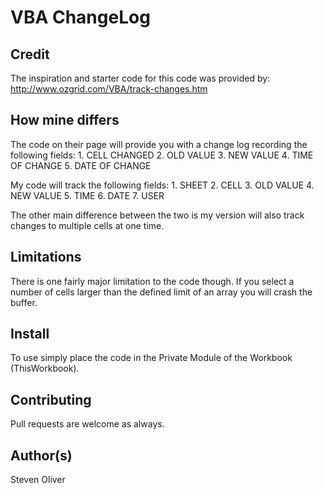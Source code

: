 # VBA ChangeLog

## Credit
The inspiration and starter code for this code was provided by:
    http://www.ozgrid.com/VBA/track-changes.htm

## How mine differs
The code on their page will provide you with a change log recording
the following fields:
        1. CELL CHANGED
        2. OLD VALUE
        3. NEW VALUE 
        4. TIME OF CHANGE
        5. DATE OF CHANGE

My code will track the following fields:
        1. SHEET
        2. CELL
        3. OLD VALUE
        4. NEW VALUE 
        5. TIME
        6. DATE
        7. USER

The other main difference between the two is my version will also 
track changes to multiple cells at one time. 

## Limitations
There is one fairly major limitation to the code though. If you select a 
number of cells larger than the defined limit of an array you will crash 
the buffer.

## Install
To use simply place the code in the Private Module of the Workbook (ThisWorkbook).

## Contributing
Pull requests are welcome as always.

## Author(s)
Steven Oliver

